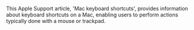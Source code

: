 This Apple Support article, 'Mac keyboard shortcuts', provides information about keyboard shortcuts on a Mac, enabling users to perform actions typically done with a mouse or trackpad.